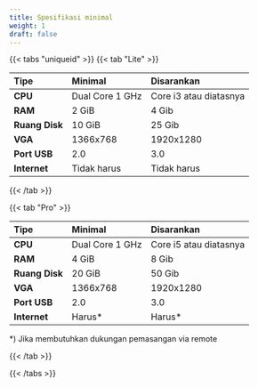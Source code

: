 ```yaml
---
title: Spesifikasi minimal
weight: 1
draft: false
---
```


{{< tabs "uniqueid" >}}
{{< tab "Lite" >}}

**Tipe**          | **Minimal**         | **Disarankan**
:---              | :---                | :---
**CPU**           | Dual Core 1 GHz     | Core i3 atau diatasnya
**RAM**           | 2 GiB               | 4 Gib
**Ruang Disk**    | 10 GiB              | 25 Gib
**VGA**           | 1366x768            | 1920x1280
**Port USB**      | 2.0                 | 3.0
**Internet**      | Tidak harus         | Tidak harus

{{< /tab >}}

{{< tab "Pro" >}}

**Tipe**          | **Minimal**         | **Disarankan**
:---              | :---                | :---
**CPU**           | Dual Core 1 GHz     | Core i5 atau diatasnya
**RAM**           | 4 GiB               | 8 Gib
**Ruang Disk**    | 20 GiB              | 50 Gib
**VGA**           | 1366x768            | 1920x1280
**Port USB**      | 2.0                 | 3.0
**Internet**      | Harus*              | Harus*

*) Jika membutuhkan dukungan pemasangan via remote

{{< /tab >}}

{{< /tabs >}}
